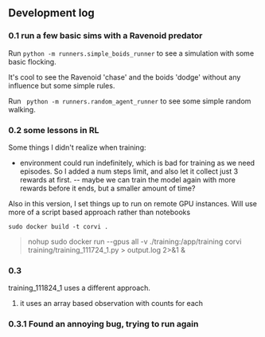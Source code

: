 ## Development log

### 0.1 run a few basic sims with a Ravenoid predator

Run `python -m runners.simple_boids_runner` to see a simulation with some basic flocking.

It's cool to see the Ravenoid 'chase' and the boids 'dodge' without any influence but some simple rules.

Run ` python -m runners.random_agent_runner` to see some simple random walking.

### 0.2 some lessons in RL

Some things I didn't realize when training:
- environment could run indefinitely, which is bad for training as we need episodes. So I added a num steps limit, and also let it collect just 3 rewards at first.
   -- maybe we can train the model again with more rewards before it ends, but a smaller amount of time?

Also in this version, I set things up to run on remote GPU instances. Will use more of a script based approach rather than notebooks

`sudo docker build -t corvi .`

> nohup sudo docker run --gpus all -v ./training:/app/training corvi training/training_111724_1.py > output.log 2>&1 &


### 0.3

training_111824_1 uses a different approach.

1. it uses an array based observation with counts for each 

### 0.3.1 Found an annoying bug, trying to run again
